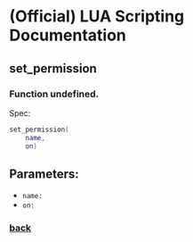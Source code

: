 
# (Official) LUA Scripting Documentation

## set_permission

### Function undefined.

Spec:
```lua
set_permission(
	name,
	on)
```
## Parameters:
- `name:` 
- `on:` 

### [back](../other)

